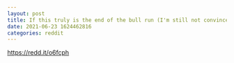 ```yaml
--- 
layout: post 
title: If this truly is the end of the bull run (I'm still not convinced) what do you think that means for future bull run lengths? 
date: 2021-06-23 1624462816 
categories: reddit 
--- 
```

https://redd.it/o6fcph